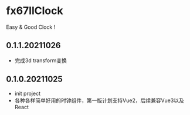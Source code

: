 # fx67llClock
Easy & Good Clock !

## 0.1.1.20211026
* 完成3d transform变换  

## 0.1.0.20211025
* init project
* 各种各样简单好用的时钟组件，第一版计划支持Vue2，后续兼容Vue3以及React
